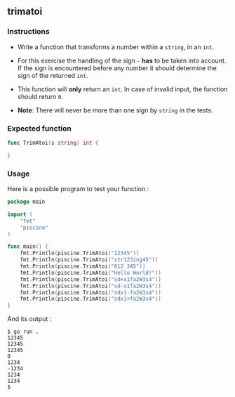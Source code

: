 ## trimatoi

### Instructions

- Write a function that transforms a number within a `string`, in an `int`.

- For this exercise the handling of the sign `-` **has** to be taken into account. If the sign is encountered before any number it should determine the sign of the returned `int`.

- This function will **only** return an `int`. In case of invalid input, the function should return `0`.

- **Note**: There will never be more than one sign by `string` in the tests.

### Expected function

```go
func TrimAtoi(s string) int {

}
```

### Usage

Here is a possible program to test your function :

```go
package main

import (
	"fmt"
	"piscine"
)

func main() {
	fmt.Println(piscine.TrimAtoi("12345"))
	fmt.Println(piscine.TrimAtoi("str123ing45"))
	fmt.Println(piscine.TrimAtoi("012 345"))
	fmt.Println(piscine.TrimAtoi("Hello World!"))
	fmt.Println(piscine.TrimAtoi("sd+x1fa2W3s4"))
	fmt.Println(piscine.TrimAtoi("sd-x1fa2W3s4"))
	fmt.Println(piscine.TrimAtoi("sdx1-fa2W3s4"))
	fmt.Println(piscine.TrimAtoi("sdx1+fa2W3s4"))
}
```

And its output :

```console
$ go run .
12345
12345
12345
0
1234
-1234
1234
1234
$
```
